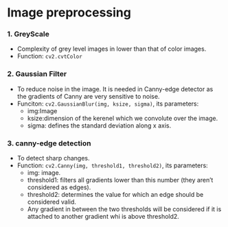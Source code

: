 # Image preprocessing

### 1. GreyScale
- Complexity of grey level images in lower than that of color images.
- Function: `cv2.cvtColor`

### 2. Gaussian Filter
- To reduce noise in the image. It is needed in Canny-edge detector as the gradients of Canny are very sensitive to noise.
- Funciton: `cv2.GaussianBlur(img, ksize, sigma)`, its parameters:
  * img:Image
  * ksize:dimension of the kerenel which we convolute over the image.
  * sigma: defines the standard deviation along x axis.
  
### 3. canny-edge detection
- To detect sharp changes.
- Function: `cv2.Canny(img, threshold1, threshold2)`, its parameters:
  * img: image.
  * threshold1: filters all gradients lower than this number (they aren’t considered as edges).
  * threshold2: determines the value for which an edge should be considered valid.
  * Any gradient in between the two thresholds will be considered if it is attached to another gradient whi is above threshold2.
